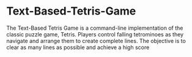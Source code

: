 # Text-Based-Tetris-Game
The Text-Based Tetris Game is a command-line implementation of the classic puzzle game, Tetris. Players control falling tetrominoes as they navigate and arrange them to create complete lines. The objective is to clear as many lines as possible and achieve a high score
